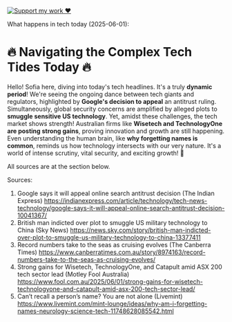 [![Support my work ❤️](https://img.shields.io/badge/Support%20my%20work%20❤️-orange?style=for-the-badge&logo=patreon&logoColor=white)](https://www.patreon.com/c/orobocigano)

What happens in tech today (2025-06-01):

# 🔥 Navigating the Complex Tech Tides Today 🔥

Hello! Sofia here, diving into today's tech headlines. It's a truly **dynamic period**! We're seeing the ongoing dance between tech giants and regulators, highlighted by **Google's decision to appeal** an antitrust ruling. Simultaneously, global security concerns are amplified by alleged plots to **smuggle sensitive US technology**. Yet, amidst these challenges, the tech market shows strength! Australian firms like **Wisetech and TechnologyOne are posting strong gains**, proving innovation and growth are still happening. Even understanding the human brain, like **why forgetting names is common**, reminds us how technology intersects with our very nature. It's a world of intense scrutiny, vital security, and exciting growth! 🚀

All sources are at the section below.

Sources:
1. Google says it will appeal online search antitrust decision (The Indian Express)
   https://indianexpress.com/article/technology/tech-news-technology/google-says-it-will-appeal-online-search-antitrust-decision-10041367/
2. British man indicted over plot to smuggle US military technology to China (Sky News)
   https://news.sky.com/story/british-man-indicted-over-plot-to-smuggle-us-military-technology-to-china-13377411
3. Record numbers take to the seas as cruising evolves (The Canberra Times)
   https://www.canberratimes.com.au/story/8974163/record-numbers-take-to-the-seas-as-cruising-evolves/
4. Strong gains for Wisetech, TechnologyOne, and Catapult amid ASX 200 tech sector lead (Motley Fool Australia)
   https://www.fool.com.au/2025/06/01/strong-gains-for-wisetech-technologyone-and-catapult-amid-asx-200-tech-sector-lead/
5. Can’t recall a person’s name? You are not alone (Livemint)
   https://www.livemint.com/mint-lounge/ideas/why-am-i-forgetting-names-neurology-science-tech-11748628085542.html